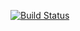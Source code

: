 [![Build Status](http://192.168.1.11:8080/buildStatus/icon?job=hadoopUnitTestingProject)](http://192.168.1.11:8080/job/hadoopUnitTestingProject/)
